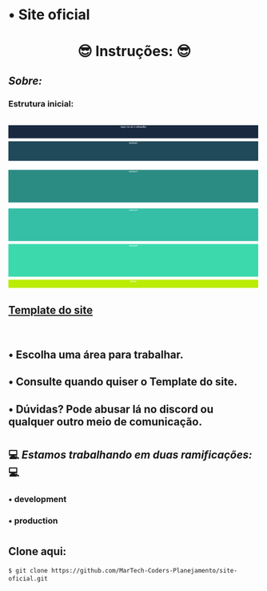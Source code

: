 # • **Site oficial**

<h1 align="center">😎 Instruções: 😎</h1>

## *Sobre:*
### Estrutura inicial:
<br>

<img src="./image/layout-cores.png" width="500" heigth="500" />

## <a href="https://whimsical.com/site-martech-coders-8eDU22w4fwhTrFLsFKZDKj">Template do site</a>
<br>

## • Escolha uma área para trabalhar. 
## • Consulte quando quiser o Template do site.
## • Dúvidas? Pode abusar lá no discord ou qualquer outro meio de comunicação.

#

## 💻 *Estamos trabalhando em duas ramificações:* 💻
### • development 
### • production

#
## Clone aqui: 
~~~~~
$ git clone https://github.com/MarTech-Coders-Planejamento/site-oficial.git
~~~~~
#
